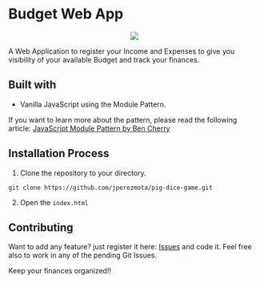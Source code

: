 # Budget Web App

<p align="center">
    <img src="https://i.postimg.cc/K82CgPR3/budget-app-sample.png" />         
</p>

A Web Application to register your Income and Expenses to give you visibility of your available Budget and track your finances.

## Built with

* Vanilla JavaScript using the Module Pattern.

If you want to learn more about the pattern, please read the following article: [JavaScript Module Pattern by Ben Cherry](http://www.adequatelygood.com/JavaScript-Module-Pattern-In-Depth.html)
 
## Installation Process

1. Clone the repository to your directory.
```
git clone https://github.com/jperezmota/pig-dice-game.git
```
2. Open the `index.html`

## Contributing

Want to add any feature? just register it here: [Issues](https://github.com/jperezmota/budget-web-app/issues) and code it. Feel free also to work in any of the pending Git Issues.

Keep your finances organized!!

